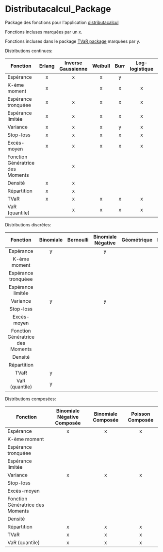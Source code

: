 # Distributacalcul_Package
Package des fonctions pour l'application [distributacalcul](https://alec42.shinyapps.io/distributacalcul/)


Fonctions incluses marquées par un x.

Fonctions incluses dans le package [TVaR package](https://github.com/gabrielcrepeault/tvarPackage) marquées par y.

Distributions continues:

| Fonction                         	| Erlang 	| Inverse Gaussienne 	| Weibull 	| Burr 	| Log-logistique 	| Beta 	| Gamma 	| Pareto 	| F-Généralisée 	| lognormale 	| Exponentielle 	| Uniforme| Normale | 
|----------------------------------	|:------:	|:------------------:	|:-------:	|:----:	|:--------------:	|:----:	|:-----:	|:------:	|:-------------:	|:----------:	|:------------:	  |:------:	| :------:|
| Espérance            	            |    x   	|          x         	|    x    	|   y  	|                	|   y  	|   y   	|    y   	|               	|      y     	|       y    	    |    y   	|       	|
| K-ème moment           	          |    x   	|                    	|    x    	|   x  	|        x       	|   x  	|   x   	|    x   	|               	|      x     	|           	    |       	|      	  |
| Espérance tronquéee       	      |    x   	|          x         	|    x    	|   x  	|        x       	|   y  	|   y   	|    y   	|               	|      y     	|       y    	    |    y   	|   y   	|
| Espérance limitée                	|    x   	|          x         	|    x    	|   x  	|        x       	|   y  	|   y   	|    y   	|               	|      y     	|       y    	    |    y   	|   y   	|
| Variance                         	|    x   	|          x         	|    x    	|   y  	|        x       	|   y  	|   y   	|    y   	|               	|      y     	|       y    	    |    y   	|       	|
| Stop-loss                        	|    x   	|          x         	|    x    	|   x  	|        x       	|   y  	|   y   	|    y   	|               	|      y     	|       y    	    |    y   	|   y   	|
| Excès-moyen                      	|    x   	|          x         	|    x    	|   x  	|        x       	|   y  	|   y   	|    y   	|               	|      y     	|            	    |    y   	|   y   	|
| Fonction Génératrice des Moments 	|        	|          x         	|         	|      	|                	|      	|       	|        	|               	|            	|            	    |        	|       	|
| Densité                          	|    x   	|          x         	|         	|      	|                	|      	|       	|        	|               	|            	|            	    |        	|       	|
| Répartition                      	|    x   	|          x         	|         	|      	|                	|      	|       	|        	|       x       	|            	|            	    |        	|       	|
| TVaR                             	|    x   	|          x         	|    x    	|   x  	|        x       	|   y  	|   y   	|    y   	|               	|      y     	|       y    	    |        	|   y   	|
| VaR (quantile)                   	|        	|          x         	|    x    	|   x  	|        x       	|   y  	|   y   	|    y   	|       x       	|      y     	|       y    	    |    y   	|   y   	|

Distributions discrètes:

|             Fonction             	| Binomiale 	| Bernoulli 	| Binomiale Négative 	| Géométrique 	| Poisson 	| Uniforme 	| Logarithmique 	| Hypergéométrique 	|
|:--------------------------------:	|:---------:	|:---------:	|:------------------:	|:-----------:	|:-------:	|:--------:	|---------------	|------------------	|
|             Espérance            	|      y     	|           	|          y         	|             	|         	|     x    	| x             	| x                	|
|           K-ème moment           	|           	|           	|                    	|             	|         	|          	|               	|                  	|
|        Espérance tronquéee       	|           	|           	|                    	|             	|         	|          	|               	|                  	|
|         Espérance limitée        	|           	|           	|                    	|             	|         	|          	|               	|                  	|
|             Variance             	|      y    	|           	|          y         	|             	|         	|     x    	| x             	| x                	|
|             Stop-loss            	|           	|           	|                    	|             	|         	|          	|               	|                  	|
|            Excès-moyen           	|           	|           	|                    	|             	|         	|          	|               	|                  	|
| Fonction Génératrice des Moments 	|           	|           	|                    	|             	|         	|          	|               	|                  	|
|              Densité             	|           	|           	|                    	|             	|         	|     x    	|               	|                  	|
|            Répartition           	|           	|           	|                    	|             	|         	|     x    	|               	|                  	|
|               TVaR               	|      y    	|           	|                    	|             	|    y    	|          	|               	|                  	|
|          VaR (quantile)          	|      y    	|           	|                    	|             	|         	|          	|               	|                  	|

Distributions composées:

| Fonction                         	| Binomiale Négative Composée 	| Binomiale Composée 	| Poisson Composée 	|
|----------------------------------	|:---------------------------:	|:------------------:	|:----------------:	|
|             Espérance            	|              x              	|          x         	|         x        	|
|           K-ème moment           	|                             	|                    	|                  	|
|        Espérance tronquéee       	|                             	|                    	|                  	|
| Espérance limitée                	|                             	|                    	|                  	|
| Variance                         	|              x              	|          x         	|         x        	|
| Stop-loss                        	|                             	|                    	|                  	|
| Excès-moyen                      	|                             	|                    	|                  	|
| Fonction Génératrice des Moments 	|                             	|                    	|                  	|
| Densité                          	|                             	|                    	|                  	|
| Répartition                      	|              x              	|          x         	|         x        	|
| TVaR                             	|              x              	|          x         	|         x        	|
| VaR (quantile)                   	|              x              	|          x         	|         x        	|
